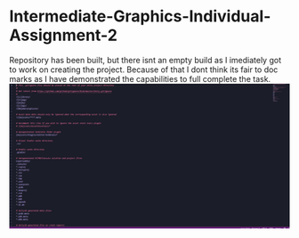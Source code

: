 # Intermediate-Graphics-Individual-Assignment-2

Repository has been built, but there isnt an empty build as I imediately got to work on creating the project. Because of that I dont think its fair to doc marks as I have demonstrated the capabilities to full complete the task.
![Alt text](gitignore.PNG "gitignore")

